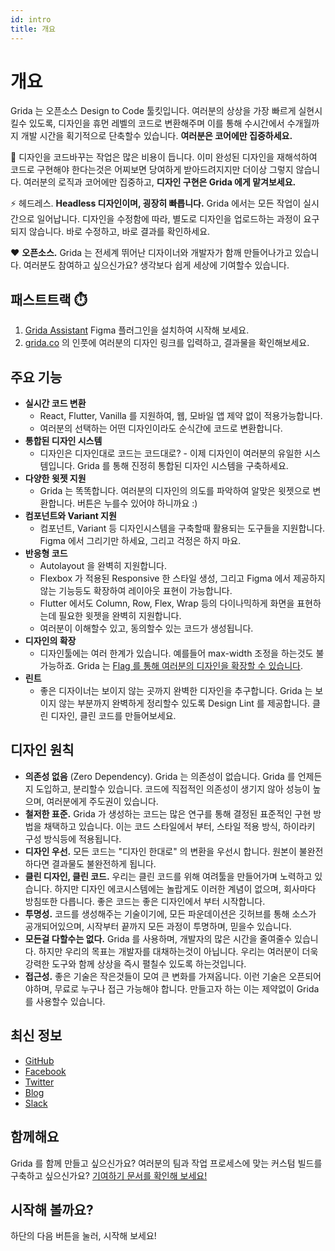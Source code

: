 ```yaml
---
id: intro
title: 개요
---
```


# 개요

Grida 는 오픈소스 Design to Code 툴킷입니다. 여러분의 상상을 가장 빠르게 실현시킬수 있도록, 디자인을 휴먼 레벨의 코드로 변환해주며 이를 통해 수시간에서 수개월까지 개발 시간을 획기적으로 단축할수 있습니다. **여러분은 코어에만 집중하세요.**

💸 디자인을 코드바꾸는 작업은 많은 비용이 듭니다. 이미 완성된 디자인을 재해석하여 코드로 구현해야 한다는것은 어찌보면 당여하게 받아드려지지만 더이상 그렇지 않습니다. 여러분의 로직과 코어에만 집중하고, **디자인 구현은 Grida 에게 맡겨보세요.**

⚡️ 헤드레스. **Headless 디자인이며, 굉장히 빠릅니다.** Grida 에서는 모든 작업이 실시간으로 일어납니다. 디자인을 수정함에 따라, 별도로 디자인을 업로드하는 과정이 요구 되지 않습니다. 바로 수정하고, 바로 결과를 확인하세요.

❤️ **오픈소스.** Grida 는 전세계 뛰어난 디자이너와 개발자가 함깨 만들어나가고 있습니다. 여러분도 참여하고 싶으신가요? 생각보다 쉽게 세상에 기여할수 있습니다.

## 패스트트랙 ⏱️

1. [Grida Assistant](https://grida.co/assistant) Figma 플러그인을 설치하여 시작해 보세요.
2. [grida.co](https://grida.co) 의 인풋에 여러분의 디자인 링크를 입력하고, 결과물을 확인해보세요.

## 주요 기능

- **실시간 코드 변환**
  - React, Flutter, Vanilla 를 지원하여, 웹, 모바일 앱 제약 없이 적용가능합니다.
  - 여러분의 선택하는 어떤 디자인이라도 순식간에 코드로 변환합니다.
- **통합된 디자인 시스템**
  - 디자인은 디자인대로 코드는 코드대로? - 이제 디자인이 여러분의 유일한 시스템입니다. Grida 를 통해 진정히 통합된 디자인 시스템을 구축하세요.
- **다양한 윗젯 지원**
  - Grida 는 똑똑합니다. 여러분의 디자인의 의도를 파악하여 알맞은 윗젯으로 변환합니다. 버튼은 누를수 있어야 하니까요 :)
- **컴포넌트와 Variant 지원**
  - 컴포넌트, Variant 등 디자인시스템을 구축할때 활용되는 도구들을 지원합니다. Figma 에서 그리기만 하세요, 그리고 걱정은 하지 마요.
- **반응형 코드**
  - Autolayout 을 완벽히 지원합니다.
  - Flexbox 가 적용된 Responsive 한 스타일 생성, 그리고 Figma 에서 제공하지 않는 기능등도 확장하여 레이아웃 표현이 가능합니다.
  - Flutter 에서도 Column, Row, Flex, Wrap 등의 다이나믹하게 화면을 표현하는데 필요한 윗젯을 완벽히 지원합니다.
  - 여러분이 이해할수 있고, 동의할수 있는 코드가 생성됩니다.
- **디자인의 확장**
  - 디자인툴에는 여러 한계가 있습니다. 예를들어 max-width 조정을 하는것도 불가능하죠. Grida 는 [Flag 를 통해 여러분의 디자인을 확장할 수 있습니다][flags-docs].
- **린트**
  - 좋은 디자이너는 보이지 않는 곳까지 완벽한 디자인을 추구합니다. Grida 는 보이지 않는 부분까지 완벽하게 정리할수 있도록 Design Lint 를 제공합니다. 클린 디자인, 클린 코드를 만들어보세요.

## 디자인 원칙

- **의존성 없음** (Zero Dependency). Grida 는 의존성이 없습니다. Grida 를 언제든지 도입하고, 분리할수 있습니다. 코드에 직접적인 의존성이 생기지 않아 성능이 높으며, 여러분에게 주도권이 있습니다.
- **철저한 표준.** Grida 가 생성하는 코드는 많은 연구를 통해 결정된 표준적인 구현 방법을 채택하고 있습니다. 이는 코드 스타일에서 부터, 스타일 적용 방식, 하이라키 구성 방식등에 적용됩니다.
- **디자인 우선.** 모든 코드는 "디자인 한대로" 의 변환을 우선시 합니다. 원본이 불완전하다면 결과물도 불완전하게 됩니다.
- **클린 디자인, 클린 코드.** 우리는 클린 코드를 위해 여려툴을 만들어가며 노력하고 있습니다. 하지만 디자인 에코시스템에는 놀랍게도 이러한 계념이 없으며, 회사마다 방침또한 다릅니다. 좋은 코드는 좋은 디자인에서 부터 시작합니다.
- **투명성.** 코드를 생성해주는 기술이기에, 모든 파운데이션은 깃허브를 통해 소스가 공개되어있으며, 시작부터 끝까지 모든 과정이 투명하며, 믿을수 있습니다.
- **모든걸 다할수는 없다.** Grida 를 사용하며, 개발자의 많은 시간을 줄여줄수 있습니다. 하지만 우리의 목표는 개발자를 대채하는것이 아닙니다. 우리는 여러분이 더욱 강력한 도구와 함께 상상을 즉시 펼칠수 있도록 하는것입니다.
- **접근성.** 좋은 기술은 작은것들이 모여 큰 변화를 가져옵니다. 이런 기술은 오픈되어야하며, 무료로 누구나 접근 가능해야 합니다. 만들고자 하는 이는 제약없이 Grida 를 사용할수 있습니다.

<!-- ## 다른 도구 비교 -->

## 최신 정보

- [GitHub][grida-github]
- [Facebook][grida-facebook]
- [Twitter][grida-twitter]
- [Blog][grida-blog]
- [Slack][grida-join-slack]

## 함께해요

Grida 를 함께 만들고 싶으신가요? 여러분의 팀과 작업 프로세스에 맞는 커스텀 빌드를 구축하고 싶으신가요? [기여하기 문서를 확인해 보세요!](./together/contributing)

## 시작해 볼까요?

하단의 다음 버튼을 눌러, 시작해 보세요!

<!-- --------------- -->

[grida-website-signup]: https://accounts.grida.co/signup
[grida-youtube]: https://www.youtube.com/channel/UCgJO5apXl_pXRfTxNrkbEBw
[grida-github]: https://github.com/gridaco
[grida-join-slack]: https://grida.co/join-slack
[grida-blog]: https://blog.grida.co
[grida-reddit]: https://www.reddit.com/r/gridaco/
[grida-twitter]: https://twitter.com/grida_co
[grida-facebook]: https://www.facebook.com/grida.co
[grida-instagram]: https://www.instagram.com/grida.co
[contributor-covenant]: https://www.contributor-covenant.org/
[grida-codeofconduct]: https://github.com/gridaco/grida.co/blob/main/CODE_OF_CONDUCT.md
[flags-docs]: https://grida.co/docs/flags/

